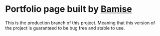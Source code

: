 # Portfolio page built by [Bamise](url) 
This is the production branch of this project..Meaning that this version of the project is guaranteed to be bug free and stable to use.



